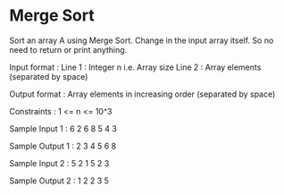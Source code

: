 # Merge Sort

Sort an array A using Merge Sort.
Change in the input array itself. So no need to return or print anything.

Input format :
Line 1 : Integer n i.e. Array size
Line 2 : Array elements (separated by space)

Output format :
Array elements in increasing order (separated by space)

Constraints :
1 <= n <= 10^3

Sample Input 1 :
6 
2 6 8 5 4 3

Sample Output 1 :
2 3 4 5 6 8

Sample Input 2 :
5
2 1 5 2 3

Sample Output 2 :
1 2 2 3 5 
